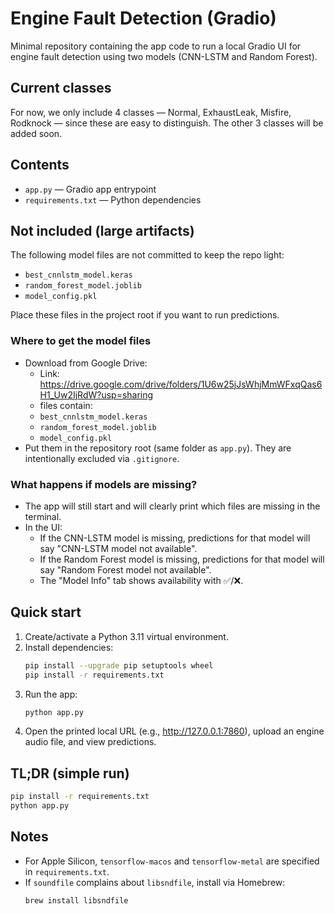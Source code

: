 # Engine Fault Detection (Gradio)

Minimal repository containing the app code to run a local Gradio UI for engine fault detection using two models (CNN-LSTM and Random Forest).

## Current classes
For now, we only include 4 classes — Normal, ExhaustLeak, Misfire, Rodknock — since these are easy to distinguish. The other 3 classes will be added soon.

## Contents
- `app.py` — Gradio app entrypoint
- `requirements.txt` — Python dependencies

## Not included (large artifacts)
The following model files are not committed to keep the repo light:
- `best_cnnlstm_model.keras`
- `random_forest_model.joblib`
- `model_config.pkl`

Place these files in the project root if you want to run predictions.

### Where to get the model files
- Download from Google Drive:
  - Link: https://drive.google.com/drive/folders/1U6w25jJsWhjMmWFxqQas6H1_Uw2IjRdW?usp=sharing
  - files contain:
  - `best_cnnlstm_model.keras`
  - `random_forest_model.joblib`
  - `model_config.pkl`
- Put them in the repository root (same folder as `app.py`). They are intentionally excluded via `.gitignore`.

### What happens if models are missing?
- The app will still start and will clearly print which files are missing in the terminal.
- In the UI:
  - If the CNN-LSTM model is missing, predictions for that model will say "CNN-LSTM model not available".
  - If the Random Forest model is missing, predictions for that model will say "Random Forest model not available".
  - The "Model Info" tab shows availability with ✅/❌.

## Quick start

1. Create/activate a Python 3.11 virtual environment.
2. Install dependencies:
   ```bash
   pip install --upgrade pip setuptools wheel
   pip install -r requirements.txt
   ```
3. Run the app:
   ```bash
   python app.py
   ```
4. Open the printed local URL (e.g., http://127.0.0.1:7860), upload an engine audio file, and view predictions.

## TL;DR (simple run)
```bash
pip install -r requirements.txt
python app.py
```

## Notes
- For Apple Silicon, `tensorflow-macos` and `tensorflow-metal` are specified in `requirements.txt`.
- If `soundfile` complains about `libsndfile`, install via Homebrew:
  ```bash
  brew install libsndfile
  ```
